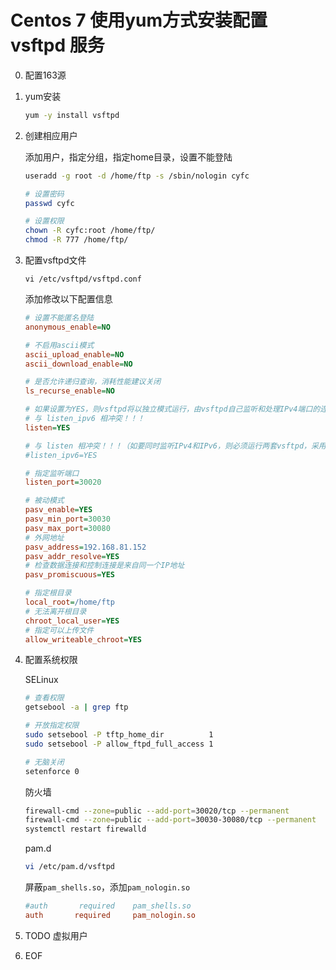 # Centos 7 使用yum方式安装配置 vsftpd 服务

0. 配置163源

     

1. yum安装

   ```sh
   yum -y install vsftpd
   ```

2. 创建相应用户

   添加用户，指定分组，指定home目录，设置不能登陆

   ```sh
   useradd -g root -d /home/ftp -s /sbin/nologin cyfc
   
   # 设置密码
   passwd cyfc
   
   # 设置权限
   chown -R cyfc:root /home/ftp/
   chmod -R 777 /home/ftp/
   ```

3. 配置vsftpd文件

   ```shell
   vi /etc/vsftpd/vsftpd.conf
   ```

   添加修改以下配置信息

   ```ini
   # 设置不能匿名登陆
   anonymous_enable=NO
   
   # 不启用ascii模式
   ascii_upload_enable=NO
   ascii_download_enable=NO
   
   # 是否允许递归查询，消耗性能建议关闭
   ls_recurse_enable=NO
   
   # 如果设置为YES，则vsftpd将以独立模式运行，由vsftpd自己监听和处理IPv4端口的连接请求
   # 与 listen_ipv6 相冲突！！！
   listen=YES
   
   # 与 listen 相冲突！！！（如要同时监听IPv4和IPv6，则必须运行两套vsftpd，采用两套配置文件，同时确保其中有一个监听选项是被注释掉的）
   #listen_ipv6=YES
   
   # 指定监听端口
   listen_port=30020
   
   # 被动模式
   pasv_enable=YES
   pasv_min_port=30030
   pasv_max_port=30080
   # 外网地址
   pasv_address=192.168.81.152
   pasv_addr_resolve=YES
   # 检查数据连接和控制连接是来自同一个IP地址
   pasv_promiscuous=YES
   
   # 指定根目录
   local_root=/home/ftp
   # 无法离开根目录
   chroot_local_user=YES
   # 指定可以上传文件
   allow_writeable_chroot=YES
   ```

   

4. 配置系统权限

   SELinux

   ```sh
   # 查看权限
   getsebool -a | grep ftp
   
   # 开放指定权限
   sudo setsebool -P tftp_home_dir          1
   sudo setsebool -P allow_ftpd_full_access 1
   
   # 无脑关闭
   setenforce 0
   ```

   防火墙

   ```sh
   firewall-cmd --zone=public --add-port=30020/tcp --permanent
   firewall-cmd --zone=public --add-port=30030-30080/tcp --permanent
   systemctl restart firewalld
   ```

   pam.d

   ```sh
   vi /etc/pam.d/vsftpd
   ```

   屏蔽`pam_shells.so`，添加`pam_nologin.so`

   ```ini
   #auth       required    pam_shells.so
   auth       required     pam_nologin.so
   ```

   

5. TODO 虚拟用户

6. EOF